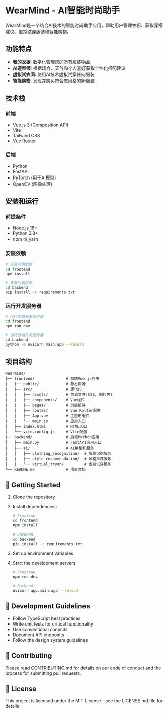 # WearMind - AI智能时尚助手

WearMind是一个结合AI技术的智能时尚助手应用，帮助用户管理衣橱、获取穿搭建议、虚拟试穿服装和智能购物。

## 功能特点

- **我的衣橱**: 数字化管理您的所有服装物品
- **AI造型师**: 根据场合、天气和个人喜好获取个性化搭配建议
- **虚拟试衣间**: 使用AI技术虚拟试穿任何服装
- **智能购物**: 发现并购买符合您风格的新服装

## 技术栈

### 前端
- Vue.js 3 (Composition API)
- Vite
- Tailwind CSS
- Vue Router

### 后端
- Python
- FastAPI
- PyTorch (用于AI模型)
- OpenCV (图像处理)

## 安装和运行

### 前提条件
- Node.js 16+
- Python 3.8+
- npm 或 yarn

### 安装依赖

```bash
# 安装前端依赖
cd frontend
npm install

# 安装后端依赖
cd backend
pip install -r requirements.txt
```

### 运行开发服务器

```bash
# 运行前端开发服务器
cd frontend
npm run dev

# 运行后端开发服务器
cd backend
python -m uvicorn main:app --reload
```

## 项目结构

```
wearmind/
├── frontend/              # 前端Vue.js应用
│   ├── public/            # 静态资源
│   ├── src/               # 源代码
│   │   ├── assets/        # 资源文件(CSS, 图片等)
│   │   ├── components/    # Vue组件
│   │   ├── pages/         # 页面组件
│   │   ├── router/        # Vue Router配置
│   │   ├── App.vue        # 主应用组件
│   │   └── main.js        # 应用入口
│   ├── index.html         # HTML入口
│   └── vite.config.js     # Vite配置
├── backend/               # 后端Python应用
│   ├── main.py            # FastAPI应用入口
│   ├── ai/                # AI模型和服务
│   │   ├── clothing_recognition/  # 服装识别服务
│   │   ├── style_recommendation/  # 风格推荐服务
│   │   └── virtual_tryon/         # 虚拟试穿服务
└── README.md              # 项目文档
```

## 🚀 Getting Started

1. Clone the repository
2. Install dependencies:
   ```bash
   # Frontend
   cd frontend
   npm install

   # Backend
   cd backend
   pip install -r requirements.txt
   ```

3. Set up environment variables
4. Start the development servers:
   ```bash
   # Frontend
   npm run dev

   # Backend
   uvicorn app.main:app --reload
   ```

## 📝 Development Guidelines

- Follow TypeScript best practices
- Write unit tests for critical functionality
- Use conventional commits
- Document API endpoints
- Follow the design system guidelines

## 🤝 Contributing

Please read CONTRIBUTING.md for details on our code of conduct and the process for submitting pull requests.

## 📄 License

This project is licensed under the MIT License - see the LICENSE.md file for details